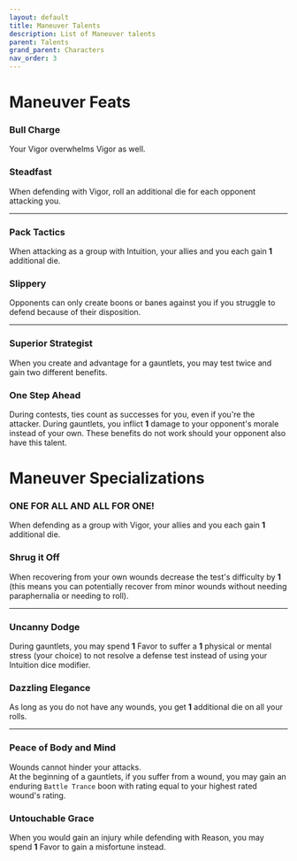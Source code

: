 ```yaml
---
layout: default
title: Maneuver Talents
description: List of Maneuver talents
parent: Talents
grand_parent: Characters
nav_order: 3
---
```


# Maneuver Feats

### Bull Charge

Your Vigor overwhelms Vigor as well.

### Steadfast

When defending with Vigor, roll an additional die for each opponent attacking you.

---

### Pack Tactics

When attacking as a group with Intuition, your allies and you each gain **1** additional die.

### Slippery

Opponents can only create boons or banes against you if you struggle to defend because of their disposition.

---

### Superior Strategist

When you create and advantage for a gauntlets, you may test twice and gain two different benefits.

### One Step Ahead

During contests, ties count as successes for you, even if you're the attacker. During gauntlets, you inflict **1** damage to your opponent's morale instead of your own. These benefits do not work should your opponent also have this talent.



# Maneuver Specializations

### ONE FOR ALL AND ALL FOR ONE!

When defending as a group with Vigor, your allies and you each gain **1** additional die.

### Shrug it Off

When recovering from your own wounds decrease the test's difficulty by **1** (this means you can potentially recover from minor wounds without needing paraphernalia or needing to roll).

---

### Uncanny Dodge

During gauntlets, you may spend **1** Favor to suffer a **1** physical or mental stress (your choice) to not resolve a defense test instead of using your Intuition dice modifier.

### Dazzling Elegance

As long as you do not have any wounds, you get **1** additional die on all your rolls.

---

### Peace of Body and Mind

Wounds cannot hinder your attacks.  
At the beginning of a gauntlets, if you suffer from a wound, you may gain an enduring `Battle Trance` boon with rating equal to your highest rated wound's rating.

### Untouchable Grace

When you would gain an injury while defending with Reason, you may spend **1** Favor to gain a misfortune instead.
